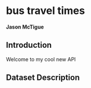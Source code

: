 # bus travel times
**Jason McTigue**

## Introduction
Welcome to my cool new API

## Dataset Description 
